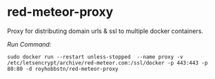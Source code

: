 # red-meteor-proxy

Proxy for distributing domain urls & ssl to multiple docker containers.

*Run Command:*

```
sudo docker run --restart unless-stopped  --name proxy -v /etc/letsencrypt/archive/red-meteor.com:/ssl/docker -p 443:443 -p 80:80 -d royhobbstn/red-meteor-proxy
```

